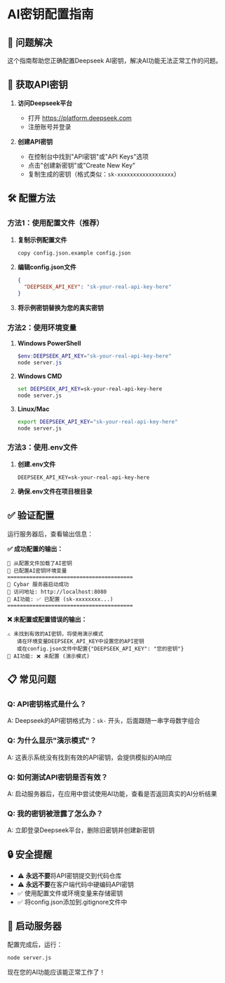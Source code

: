 # AI密钥配置指南

## 🎯 问题解决
这个指南帮助您正确配置Deepseek AI密钥，解决AI功能无法正常工作的问题。

## 🔑 获取API密钥

1. **访问Deepseek平台**
   - 打开 https://platform.deepseek.com
   - 注册账号并登录

2. **创建API密钥**
   - 在控制台中找到"API密钥"或"API Keys"选项
   - 点击"创建新密钥"或"Create New Key"
   - 复制生成的密钥（格式类似：`sk-xxxxxxxxxxxxxxxxxx`）

## 🛠️ 配置方法

### 方法1：使用配置文件（推荐）

1. **复制示例配置文件**
   ```bash
   copy config.json.example config.json
   ```

2. **编辑config.json文件**
   ```json
   {
     "DEEPSEEK_API_KEY": "sk-your-real-api-key-here"
   }
   ```

3. **将示例密钥替换为您的真实密钥**

### 方法2：使用环境变量

1. **Windows PowerShell**
   ```powershell
   $env:DEEPSEEK_API_KEY="sk-your-real-api-key-here"
   node server.js
   ```

2. **Windows CMD**
   ```cmd
   set DEEPSEEK_API_KEY=sk-your-real-api-key-here
   node server.js
   ```

3. **Linux/Mac**
   ```bash
   export DEEPSEEK_API_KEY="sk-your-real-api-key-here"
   node server.js
   ```

### 方法3：使用.env文件

1. **创建.env文件**
   ```
   DEEPSEEK_API_KEY=sk-your-real-api-key-here
   ```

2. **确保.env文件在项目根目录**

## ✅ 验证配置

运行服务器后，查看输出信息：

**✅ 成功配置的输出：**
```
🤖 从配置文件加载了AI密钥
🤖 已配置AI密钥环境变量
========================================
🚀 Cybar 服务器启动成功
📍 访问地址: http://localhost:8080
🤖 AI功能: ✅ 已配置 (sk-xxxxxxxx...)
========================================
```

**❌ 未配置或配置错误的输出：**
```
⚠️ 未找到有效的AI密钥，将使用演示模式
   请在环境变量DEEPSEEK_API_KEY中设置您的API密钥
   或在config.json文件中配置{"DEEPSEEK_API_KEY": "您的密钥"}
🤖 AI功能: ❌ 未配置 (演示模式)
```

## 📋 常见问题

### Q: API密钥格式是什么？
A: Deepseek的API密钥格式为：`sk-` 开头，后面跟随一串字母数字组合

### Q: 为什么显示"演示模式"？
A: 这表示系统没有找到有效的API密钥，会提供模拟的AI响应

### Q: 如何测试API密钥是否有效？
A: 启动服务器后，在应用中尝试使用AI功能，查看是否返回真实的AI分析结果

### Q: 我的密钥被泄露了怎么办？
A: 立即登录Deepseek平台，删除旧密钥并创建新密钥

## 🔒 安全提醒

- ⚠️ **永远不要**将API密钥提交到代码仓库
- ⚠️ **永远不要**在客户端代码中硬编码API密钥
- ✅ 使用配置文件或环境变量来存储密钥
- ✅ 将config.json添加到.gitignore文件中

## 🚀 启动服务器

配置完成后，运行：
```bash
node server.js
```

现在您的AI功能应该能正常工作了！ 